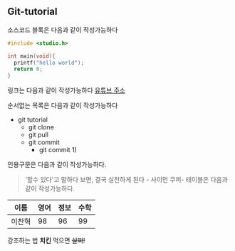 ## Git-tutorial

소스코드 블록은 다음과 같이 작성가능하다

```c
#include <studio.h>

int main(void){
  printf("hello world");
  return 0;
}
```

링크는 다음과 같이 작성가능하다
[유튜브 주소](https://www.youtube.com/watch?v=MFJIOqxK6k8&list=PLRx0vPvlEmdD5FLIdwTM4mKBgyjv4no81&index=11)

순서없는 목록은 다음과 같이 작성가능하다
* git tutorial
  * git clone
  * git pull
  * git commit
    * git commit 1)

인용구문은 다음과 같이 작성가능하다.
> '할수 있다'고 말하다 보면, 결국 실천하게 된다 - 사이먼 쿠퍼-
테이블은 다음과 같이 작성가능하다.

이름|영어|정보|수학
---|---|---|---|
이찬혁|98|96|99|

강조하는 법
**치킨** 먹으면 ~~살쪄!~~
